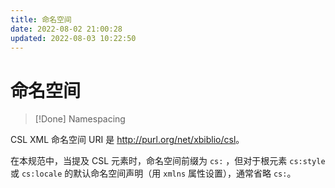 ```yaml
---
title: 命名空间
date: 2022-08-02 21:00:28
updated: 2022-08-03 10:22:50
---
```


# 命名空间

> [!Done] Namespacing

CSL XML 命名空间 URI 是 <http://purl.org/net/xbiblio/csl>。

在本规范中，当提及 CSL 元素时，命名空间前缀为 `cs:` ，但对于根元素 `cs:style` 或 `cs:locale` 的默认命名空间声明（用 `xmlns` 属性设置），通常省略 `cs:`。
